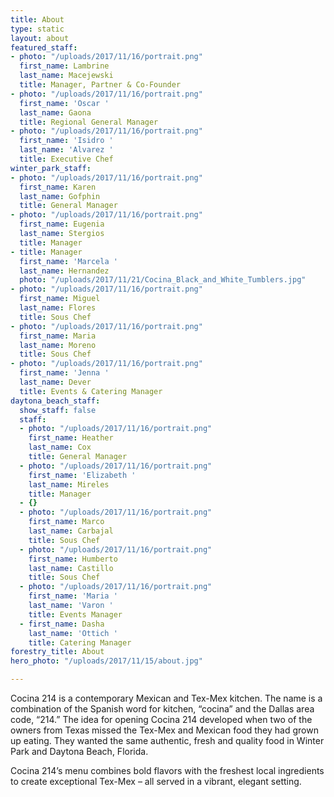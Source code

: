 ```yaml
---
title: About
type: static
layout: about
featured_staff:
- photo: "/uploads/2017/11/16/portrait.png"
  first_name: Lambrine
  last_name: Macejewski
  title: Manager, Partner & Co-Founder
- photo: "/uploads/2017/11/16/portrait.png"
  first_name: 'Oscar '
  last_name: Gaona
  title: Regional General Manager
- photo: "/uploads/2017/11/16/portrait.png"
  first_name: 'Isidro '
  last_name: 'Alvarez '
  title: Executive Chef
winter_park_staff:
- photo: "/uploads/2017/11/16/portrait.png"
  first_name: Karen
  last_name: Gofphin
  title: General Manager
- photo: "/uploads/2017/11/16/portrait.png"
  first_name: Eugenia
  last_name: Stergios
  title: Manager
- title: Manager
  first_name: 'Marcela '
  last_name: Hernandez
  photo: "/uploads/2017/11/21/Cocina_Black_and_White_Tumblers.jpg"
- photo: "/uploads/2017/11/16/portrait.png"
  first_name: Miguel
  last_name: Flores
  title: Sous Chef
- photo: "/uploads/2017/11/16/portrait.png"
  first_name: Maria
  last_name: Moreno
  title: Sous Chef
- photo: "/uploads/2017/11/16/portrait.png"
  first_name: 'Jenna '
  last_name: Dever
  title: Events & Catering Manager
daytona_beach_staff:
  show_staff: false
  staff:
  - photo: "/uploads/2017/11/16/portrait.png"
    first_name: Heather
    last_name: Cox
    title: General Manager
  - photo: "/uploads/2017/11/16/portrait.png"
    first_name: 'Elizabeth '
    last_name: Mireles
    title: Manager
  - {}
  - photo: "/uploads/2017/11/16/portrait.png"
    first_name: Marco
    last_name: Carbajal
    title: Sous Chef
  - photo: "/uploads/2017/11/16/portrait.png"
    first_name: Humberto
    last_name: Castillo
    title: Sous Chef
  - photo: "/uploads/2017/11/16/portrait.png"
    first_name: 'Maria '
    last_name: 'Varon '
    title: Events Manager
  - first_name: Dasha
    last_name: 'Ottich '
    title: Catering Manager
forestry_title: About
hero_photo: "/uploads/2017/11/15/about.jpg"

---
```

Cocina 214 is a contemporary Mexican and Tex-Mex kitchen. The name is a combination of the Spanish word for kitchen, “cocina” and the Dallas area code, “214.” The idea for opening Cocina 214 developed when two of the owners from Texas missed the Tex-Mex and Mexican food they had grown up eating. They wanted the same authentic, fresh and quality food in Winter Park and Daytona Beach, Florida.

Cocina 214’s menu combines bold flavors with the freshest local ingredients to create exceptional Tex-Mex – all served in a vibrant, elegant setting.